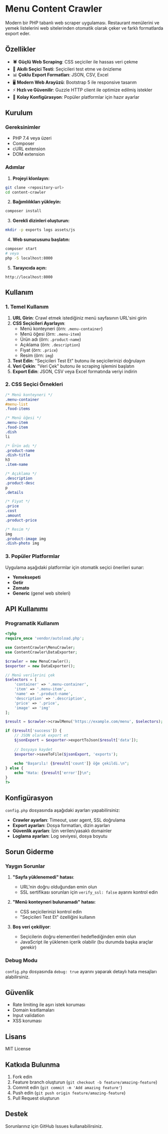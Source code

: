 # Menu Content Crawler

Modern bir PHP tabanlı web scraper uygulaması. Restaurant menülerini ve yemek listelerini web sitelerinden otomatik olarak çeker ve farklı formatlarda export eder.

## Özellikler

- 🕷️ **Güçlü Web Scraping**: CSS seçiciler ile hassas veri çekme
- 🎯 **Akıllı Seçici Testi**: Seçicileri test etme ve önizleme
- 📊 **Çoklu Export Formatları**: JSON, CSV, Excel
- 🖥️ **Modern Web Arayüzü**: Bootstrap 5 ile responsive tasarım
- ⚡ **Hızlı ve Güvenilir**: Guzzle HTTP client ile optimize edilmiş istekler
- 🔧 **Kolay Konfigürasyon**: Popüler platformlar için hazır ayarlar

## Kurulum

### Gereksinimler

- PHP 7.4 veya üzeri
- Composer
- cURL extension
- DOM extension

### Adımlar

1. **Projeyi klonlayın:**
```bash
git clone <repository-url>
cd content-crawler
```

2. **Bağımlılıkları yükleyin:**
```bash
composer install
```

3. **Gerekli dizinleri oluşturun:**
```bash
mkdir -p exports logs assets/js
```

4. **Web sunucusunu başlatın:**
```bash
composer start
# veya
php -S localhost:8000
```

5. **Tarayıcıda açın:**
```
http://localhost:8000
```

## Kullanım

### 1. Temel Kullanım

1. **URL Girin**: Crawl etmek istediğiniz menü sayfasının URL'sini girin
2. **CSS Seçicileri Ayarlayın**: 
   - Menü konteyneri (örn: `.menu-container`)
   - Menü öğesi (örn: `.menu-item`)
   - Ürün adı (örn: `.product-name`)
   - Açıklama (örn: `.description`)
   - Fiyat (örn: `.price`)
   - Resim (örn: `img`)
3. **Test Edin**: "Seçicileri Test Et" butonu ile seçicilerinizi doğrulayın
4. **Veri Çekin**: "Veri Çek" butonu ile scraping işlemini başlatın
5. **Export Edin**: JSON, CSV veya Excel formatında veriyi indirin

### 2. CSS Seçici Örnekleri

```css
/* Menü konteyneri */
.menu-container
#menu-list
.food-items

/* Menü öğesi */
.menu-item
.food-item
.dish
li

/* Ürün adı */
.product-name
.dish-title
h3
.item-name

/* Açıklama */
.description
.product-desc
p
.details

/* Fiyat */
.price
.cost
.amount
.product-price

/* Resim */
img
.product-image img
.dish-photo img
```

### 3. Popüler Platformlar

Uygulama aşağıdaki platformlar için otomatik seçici önerileri sunar:

- **Yemeksepeti**
- **Getir**
- **Zomato**
- **Generic** (genel web siteleri)

## API Kullanımı

### Programatik Kullanım

```php
<?php
require_once 'vendor/autoload.php';

use ContentCrawler\MenuCrawler;
use ContentCrawler\DataExporter;

$crawler = new MenuCrawler();
$exporter = new DataExporter();

// Menü verilerini çek
$selectors = [
    'container' => '.menu-container',
    'item' => '.menu-item',
    'name' => '.product-name',
    'description' => '.description',
    'price' => '.price',
    'image' => 'img'
];

$result = $crawler->crawlMenu('https://example.com/menu', $selectors);

if ($result['success']) {
    // JSON olarak export et
    $jsonExport = $exporter->exportToJson($result['data']);
    
    // Dosyaya kaydet
    $exporter->saveToFile($jsonExport, 'exports');
    
    echo "Başarılı! {$result['count']} öğe çekildi.\n";
} else {
    echo "Hata: {$result['error']}\n";
}
?>
```

## Konfigürasyon

`config.php` dosyasında aşağıdaki ayarları yapabilirsiniz:

- **Crawler ayarları**: Timeout, user agent, SSL doğrulama
- **Export ayarları**: Dosya formatları, dizin ayarları
- **Güvenlik ayarları**: İzin verilen/yasaklı domainler
- **Loglama ayarları**: Log seviyesi, dosya boyutu

## Sorun Giderme

### Yaygın Sorunlar

1. **"Sayfa yüklenemedi" hatası**:
   - URL'nin doğru olduğundan emin olun
   - SSL sertifikası sorunları için `verify_ssl: false` ayarını kontrol edin

2. **"Menü konteyneri bulunamadı" hatası**:
   - CSS seçicilerinizi kontrol edin
   - "Seçicileri Test Et" özelliğini kullanın

3. **Boş veri çekiliyor**:
   - Seçicilerin doğru elementleri hedeflediğinden emin olun
   - JavaScript ile yüklenen içerik olabilir (bu durumda başka araçlar gerekir)

### Debug Modu

`config.php` dosyasında `debug: true` ayarını yaparak detaylı hata mesajları alabilirsiniz.

## Güvenlik

- Rate limiting ile aşırı istek koruması
- Domain kısıtlamaları
- Input validation
- XSS koruması

## Lisans

MIT License

## Katkıda Bulunma

1. Fork edin
2. Feature branch oluşturun (`git checkout -b feature/amazing-feature`)
3. Commit edin (`git commit -m 'Add amazing feature'`)
4. Push edin (`git push origin feature/amazing-feature`)
5. Pull Request oluşturun

## Destek

Sorunlarınız için GitHub Issues kullanabilirsiniz.
